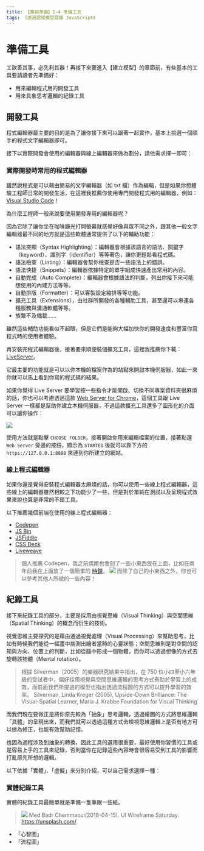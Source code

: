 ```yaml
---
title: 【事前準備】1-4 準備工具
tags: 《透過認知模型認識 JavaScript》
---
```


# 準備工具

工欲善其事，必先利其器！再接下來要進入【建立模型】的章節前，有些基本的工具要請讀者先準備好：

- 用來編輯程式用的開發工具
- 用來具象思考邏輯的紀錄工具

## 開發工具
程式編輯器最主要的目的是為了讓你接下來可以跟著一起實作，基本上挑選一個順手的程式文字編輯器即可。

接下以實際開發會使用的編輯器與線上編輯器來做為劃分，請依需求擇一即可：

### 實際開發時常用的程式編輯器

雖然說程式是可以藉由簡易的文字編輯器（如 txt 檔）作為編輯，但是如果你想體驗工程師日常的開發生活，在這裡我推薦你使用專門開發程式用的編輯器，例如： [Visual Studio Code](https://code.visualstudio.com/)！

為什麼工程師一般來說要使用開發專用的編輯器呢？

因為它除了讓你坐在咖啡廳光打開螢幕就感覺好像與眾不同之外，跟其他一般文字編輯器最不同的地方就是這些軟體通常提供了以下的輔助功能：

- 語法突顯（Syntax Highlighting）：編輯器會根據該語言的語法、關鍵字（keyword）、識別字（identifier）等等著色，讓你更輕鬆看程式碼。
- 語法檢查（Linting）：編輯器會幫你檢查是否一些語法上的錯誤。
- 語法快捷（Snippets）：編輯器依據特定的單字組成快速產出常用的內容。
- 自動完成（Auto Complete）：編輯器會根據語法的判斷，列出你接下來可能想使用的內建方法等等。
- 自動排版（Formatter）：可以客製設定縮排等等功能。
- 擴充工具（Extensions），由社群所開發的各種輔助工具，甚至還可以串連各種服務與溝通軟體等等。
- 族繁不及備載……

雖然這些輔助功能看似不起眼，但是它們是能夠大幅加快你的開發速度和豐富你寫程式時的使用者體驗。

再安裝完程式編輯器後，接著要來順便裝個擴充工具，這裡我推薦你下載：[LiveServer](https://marketplace.visualstudio.com/items?itemName=ritwickdey.LiveServer)。

它最主要的功能就是可以以你本機的檔案作為的站點來開啟本機伺服器，如此一來你就可以馬上看到你寫的程式碼的結果。

如果你覺得 Live Server 要學習按一些指令才能開啟、切換不同專案資料夾很麻煩的話，你也可以考慮透過這款 [Web Server for Chrome](https://chrome.google.com/webstore/detail/web-server-for-chrome/ofhbbkphhbklhfoeikjpcbhemlocgigb)，這個工具跟 Live Server 一樣都是幫助你建立本機伺服器，不過這款擴充工具還多了圖形化的介面可以讓你操作：

![](https://i.imgur.com/gYkUQLc.png)

使用方法就是點擊 `CHOOSE FOLDER`，接著開啟你用來編輯檔案的位置，接著點選 `Web Server` 旁邊的按鈕，顯示為 `STARTED` 後就可以靠下方的 `https://127.0.0.1:8888` 來連到你所建立的網站。

### 線上程式編輯器

如果你還是覺得安裝程式編輯器太麻煩的話，你可以使用一些線上程式編輯器，這些線上的編輯器雖然相較之下功能少了一些，但是對於單純在測試以及呈現程式效果來說也算是非常的不錯工具。

以下推薦幾個前端在使用的線上程式編輯器：
- [Codepen](https://codepen.io/)
- [JS Bin](https://jsbin.com/?html,css,js,console,output)
- [JSFiddle](https://jsfiddle.net/)
- [CSS Deck](https://cssdeck.com/)
- [Liveweave](https://liveweave.com/)

> 個人推薦 Codepen，我之前偶爾也會刻了一些小東西放在上面，比如在兩年前我在上面放了一個簡單的 [時鐘](https://codepen.io/ShawnLin0201/pen/gqJarj)。
> ![](https://i.imgur.com/yK1Me7X.gif)
> 而除了自己的小東西之外，你也可以參考其他人所做的一些內容！

## 紀錄工具

接下來紀錄工具的部分，主要是採用由視覺思維（Visual Thinking）與空間思維（Spatial Thinking）的概念而衍生的技術。

視覺思維主要探究的是藉由通過視覺處理（Visual Processing）來幫助思考，比如有時候我們能從一幅畫中揣測出繪者當時的心靈狀態；空間思維則是對空間的認知與方向、位置上的判斷，比如從腦中形成一個物體，而你可以透過想像的方式去旋轉該物體（Mental rotation）。

> 根據 Silverman（2005）的樂器研究結果中指出，在 750 位小四至小六年級的受試者中，偏好採用視覺與空間思維邏輯的思考方式有助於學習上的成效，而前面我們所提過的模型也指出透過流程圖的方式可以提升學習的效率。
> Silverman, Linda Kreger (2005), Upside-Down Brilliance: The Visual-Spatial Learner, Maria J. Krabbe Foundation for Visual Thinking

而我們現在要做正是將你原先較為「抽象」思考邏輯，透過繪圖的方式將思維邏輯「具體」的呈現出來，而我們就可以透過這種方式去檢視思維邏輯上是否有地方可以做為修正，也能有效幫助記憶。

也因為過程涉及到抽象的轉換，因此工具的選用很重要，最好使用你習慣的工具或是容易上手的工具來記錄，否則當你在記錄這些內容時會很容易受到工具的影響而打亂原先所想的邏輯。

以下依據「實體」、「虛擬」來分別介紹，可以自己需求選擇一種：

### 實體紀錄工具

實體的紀錄工具最簡單就是準備一隻筆跟一些紙。

> ![](https://i.imgur.com/51TXHMl.jpg)
> Med Badr Chemmaoui(2018-04-15). UI Wireframe Saturday. https://unsplash.com/

- 「心智圖」
- 「流程圖」
